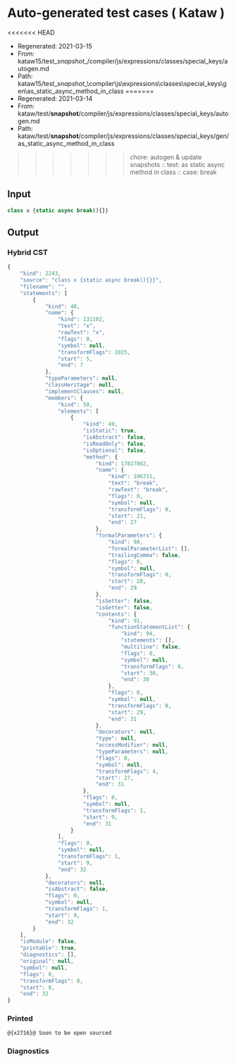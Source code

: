 # Auto-generated test cases ( Kataw )
<<<<<<< HEAD
- Regenerated: 2021-03-15
- From: kataw15/test\__snapshot__/compiler/js/expressions/classes/special_keys/autogen.md
- Path: kataw15/test\__snapshot__\compiler\js\expressions\classes\special_keys\gen\as_static_async_method_in_class
=======
- Regenerated: 2021-03-14
- From: kataw/test/__snapshot__/compiler/js/expressions/classes/special_keys/autogen.md
- Path: kataw/test/__snapshot__/compiler/js/expressions/classes/special_keys/gen/as_static_async_method_in_class
>>>>>>> chore: autogen & update snapshots
> :: test: as static async method in class
> :: case: break
## Input

`````js
class x {static async break(){}}
`````

## Output

### Hybrid CST

```javascript
{
    "kind": 2243,
    "source": "class x {static async break(){}}",
    "filename": "",
    "statements": [
        {
            "kind": 48,
            "name": {
                "kind": 131102,
                "text": "x",
                "rawText": "x",
                "flags": 0,
                "symbol": null,
                "transformFlags": 1025,
                "start": 5,
                "end": 7
            },
            "typeParameters": null,
            "classHeritage": null,
            "implementClauses": null,
            "members": {
                "kind": 50,
                "elements": [
                    {
                        "kind": 49,
                        "isStatic": true,
                        "isAbstract": false,
                        "isReadOnly": false,
                        "isOptional": false,
                        "method": {
                            "kind": 17827862,
                            "name": {
                                "kind": 196711,
                                "text": "break",
                                "rawText": "break",
                                "flags": 0,
                                "symbol": null,
                                "transformFlags": 0,
                                "start": 21,
                                "end": 27
                            },
                            "formalParameters": {
                                "kind": 90,
                                "formalParameterList": [],
                                "trailingComma": false,
                                "flags": 0,
                                "symbol": null,
                                "transformFlags": 0,
                                "start": 28,
                                "end": 29
                            },
                            "isSetter": false,
                            "isGetter": false,
                            "contents": {
                                "kind": 91,
                                "functionStatementList": {
                                    "kind": 94,
                                    "statements": [],
                                    "multiline": false,
                                    "flags": 0,
                                    "symbol": null,
                                    "transformFlags": 0,
                                    "start": 30,
                                    "end": 30
                                },
                                "flags": 0,
                                "symbol": null,
                                "transformFlags": 0,
                                "start": 29,
                                "end": 31
                            },
                            "decorators": null,
                            "type": null,
                            "accessModifier": null,
                            "typeParameters": null,
                            "flags": 0,
                            "symbol": null,
                            "transformFlags": 4,
                            "start": 27,
                            "end": 31
                        },
                        "flags": 0,
                        "symbol": null,
                        "transformFlags": 1,
                        "start": 9,
                        "end": 31
                    }
                ],
                "flags": 0,
                "symbol": null,
                "transformFlags": 1,
                "start": 9,
                "end": 32
            },
            "decorators": null,
            "isAbstract": false,
            "flags": 0,
            "symbol": null,
            "transformFlags": 1,
            "start": 0,
            "end": 32
        }
    ],
    "isModule": false,
    "printable": true,
    "diagnostics": [],
    "original": null,
    "symbol": null,
    "flags": 0,
    "transformFlags": 0,
    "start": 0,
    "end": 32
}
```

### Printed

```javascript
@{x2716}@ Soon to be open sourced
```

### Diagnostics

```javascript

```

